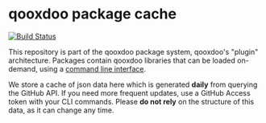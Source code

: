 #  qooxdoo package cache 
[![Build Status](https://travis-ci.org/qooxdoo/package-cache.svg?branch=master)](https://travis-ci.org/qooxdoo/qx-contrib)

This repository is part of the qooxdoo package system, qooxdoo's "plugin"
architecture. Packages contain qooxdoo libraries that can be loaded on-demand,
using a
[command line interface](http://www.qooxdoo.org/docs/#/cli/packages).

We store a cache of json data here which is generated **daily** from querying
the GitHub API. If you need more frequent updates, use a GitHub Access token
with your CLI commands. Please **do not rely** on the structure of this data, as
it can change any time.

